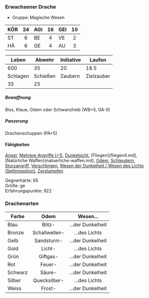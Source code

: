 ### Erwachsener Drache

- Gruppe: Magische Wesen

| KÖR | 24  | AGI | 16  | GEI | 10  |
| :-- | :-: | :-- | :-: | :-- | :-: |
| ST  |  6  | BE  |  4  | VE  |  2  |
| HÄ  |  6  | GE  |  4  | AU  |  3  |

| Leben    | Abwehr   | Initiative | Laufen     |
| -------- | -------- | ---------- | ---------- |
| 600      | 35       | 20         | 18.5       |
| Schlagen | Schießen | Zaubern    | Zielzauber |
| 35       | 25       |            |            |

##### Bewaffnung

Biss, Klaue, Odem oder Schwanzhieb (WB+5, GA-5)

##### Panzerung

Drachenschuppen (PA+5)

#### Fähigkeiten

[Angst](drache-angst.md), [Mehrere Angriffe (+1)](drache-mehrere-angriffe.md), [Dunkelsicht](dunkelsicht.md), [Fliegen](fliegen4.md], [Natürliche Waffen}(natuerliche-waffen.md), [Odem](drache-odem.md), [Schleudern](schleudern.md), [Sturzangriff](sturzangriff.md), [Verschlingen](verschlingen.md), [Wesen der Dunkelheit / Wesen des Lichts (Settingoption)](wdwl.md), [Zerstampfen](zerstampfen.md)

Gegnerhärte: 65  
Größe: ge  
Erfahrungspunkte: 922

### Drachenarten

| Farbe   |     Odem      |     Wesen...      |
| ------- | :-----------: | :---------------: |
| Blau    |    Blitz-     | ...der Dunkelheit |
| Bronze  | Schallwellen- |   ...des Lichts   |
| Gelb    |  Sandsturm-   | ...der Dunkelheit |
| Gold    |    Licht-     |   ...des Lichts   |
| Grün    |   Giftgas-    | ...der Dunkelheit |
| Rot     |    Feuer-     | ...der Dunkelheit |
| Schwarz |    Säure-     | ...der Dunkelheit |
| Silber  | Quecksilber-  |   ...des Lichts   |
| Weiss   |    Frost-     | ...der Dunkelheit |

